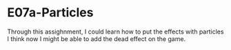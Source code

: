 # E07a-Particles
Through this assighnment, I could learn how to put the effects with particles
I think now I might be able to add the dead effect on the game.